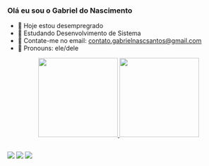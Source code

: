 ### Olá eu sou o Gabriel do Nascimento 

- 🔭 Hoje estou desempregrado
- 🌱 Estudando Desenvolvimento de Sistema
- 👯 Contate-me no email: contato.gabrielnascsantos@gmail.com
- 🤔 Pronouns: ele/dele
<div align="center">
  <a href="https://github.com/GabrieldoNascimentoSantos">
  <img height="180em" src="https://github-readme-stats.vercel.app/api?username=GabrieldoNascimentoSantos&show_icons=true&theme=dark&include_all_commits=true&count_private=true"/>
  <img height="180em" src="https://github-readme-stats.vercel.app/api/top-langs/?username=GabrieldoNascimentoSantos&layout=compact&langs_count=7&theme=dark"/>
    </div>
  
  ##

  <div>
  <a href="https://instagram.com/nascimento__biel" target="_blank"><img src="https://img.shields.io/badge/-Instagram-%23E4405F?style=for-the-badge&logo=instagram&logoColor=white" target="_blank"></a>
  <a href = "mailto:contato.gabrielnascsantos@gmail.com"><img src="https://img.shields.io/badge/-Gmail-%23333?style=for-the-badge&logo=gmail&logoColor=white" target="_blank"></a>
  <a href="https://www.linkedin.com/in/rafaella-ballerini-45875016a" target="_blank"><img src="https://img.shields.io/badge/-LinkedIn-%230077B5?style=for-the-badge&logo=linkedin&logoColor=white" target="_blank"></a> 
  </div> 
